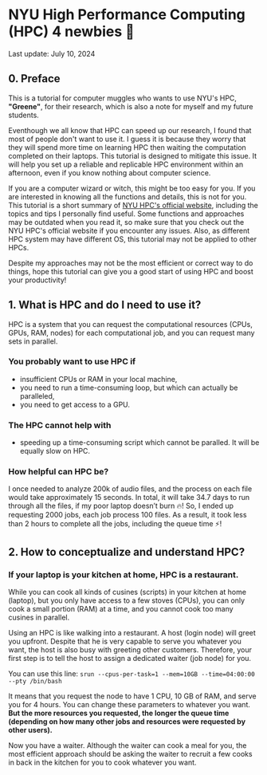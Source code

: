 # NYU High Performance Computing (HPC) 4 newbies 🍼 #

Last update: July 10, 2024

## 0. Preface ##
This is a tutorial for computer muggles who wants to use NYU's HPC, **"Greene"**, for their research, which is also a note for myself and my future students. 

Eventhough we all know that HPC can speed up our research, I found that most of people don't want to use it. I guess it is because they worry that they will spend more time on learning HPC then waiting the computation completed on their laptops. This tutorial is designed to mitigate this issue. It will help you set up a reliable and replicable HPC environment within an afternoon, even if you know nothing about computer science.

If you are a computer wizard or witch, this might be too easy for you. If you are interested in knowing all the functions and details, this is not for you. This tutorial is a short summary of [NYU HPC's official website](https://sites.google.com/nyu.edu/nyu-hpc/), including the topics and tips I personally find useful. Some functions and approaches may be outdated when you read it, so make sure that you check out the NYU HPC's official website if you encounter any issues. Also, as different HPC system may have different OS, this tutorial may not be applied to other HPCs.

Despite my approaches may not be the most efficient or correct way to do things, hope this tutorial can give you a good start of using HPC and boost your productivity!

## 1. What is HPC and do I need to use it? ##

HPC is a system that you can request the computational resources (CPUs, GPUs, RAM, nodes) for each computational job, and you can request many sets in parallel.

### You probably want to use HPC if ###
- insufficient CPUs or RAM in your local machine,
- you need to run a time-consuming loop, but which can actually be paralleled,
- you need to get access to a GPU.

### The HPC cannot help with ###
- speeding up a time-consuming script which cannot be paralled. It will be equally slow on HPC.

### How helpful can HPC be? ###

I once needed to analyze 200k of audio files, and the process on each file would take approximately 15 seconds. In total, it will take 34.7 days to run through all the files, if my poor laptop doesn’t burn 🔥! 
So, I ended up requesting 2000 jobs, each job process 100 files. As a result, it took less than 2 hours to complete all the jobs, including the queue time ⚡️! 

## 2. How to conceptualize and understand HPC? ##
### If your laptop is your kitchen at home, HPC is a restaurant. ###

While you can cook all kinds of cusines (scripts) in your kitchen at home (laptop), but you only have access to a few stoves (CPUs), you can only cook a small portion (RAM) at a time, and you cannot cook too many cusines in parallel. 

Using an HPC is like walking into a restaurant. A host (login node) will greet you upfront. Despite that he is very capable to serve you whatever you want, the host is also busy with greeting other customers. Therefore, your first step is to tell the host to assign a dedicated waiter (job node) for you.

You can use this line: `srun --cpus-per-task=1 --mem=10GB --time=04:00:00 --pty /bin/bash`

It means that you request the node to have 1 CPU, 10 GB of RAM, and serve you for 4 hours. You can change these parameters to whatever you want. **But the more resources you requested, the longer the queue time (depending on how many other jobs and resources were requested by other users).**

Now you have a waiter. Although the waiter can cook a meal for you, the most efficient approach should be asking the waiter to recruit a few cooks in back in the kitchen for you to cook whatever you want.

